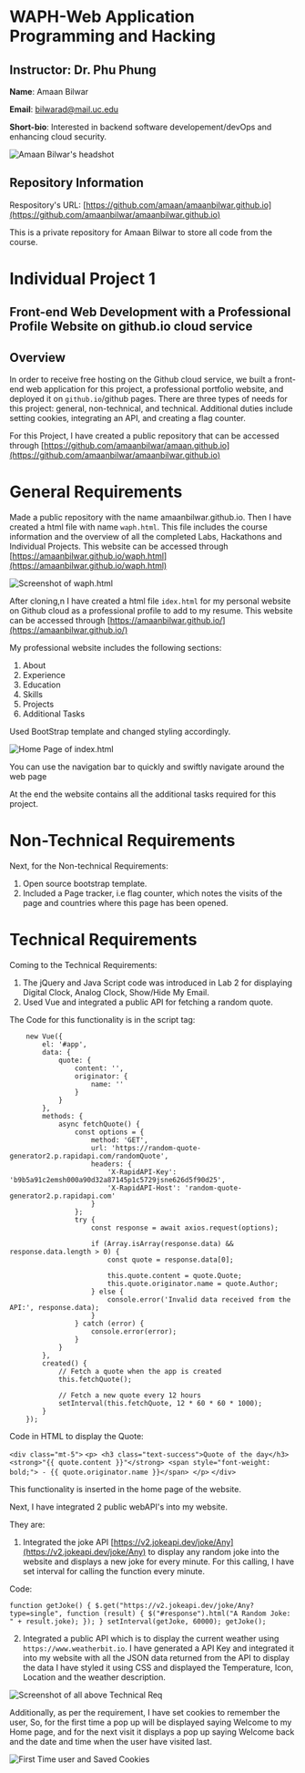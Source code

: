 # WAPH-Web Application Programming and Hacking

## Instructor: Dr. Phu Phung

**Name**: Amaan Bilwar

**Email**: bilwarad@mail.uc.edu

**Short-bio**: Interested in backend software developement/devOps and enhancing cloud security.

![Amaan Bilwar's headshot](./assets/img/profile.jpg)

## Repository Information

Respository's URL: [https://github.com/amaan/amaanbilwar.github.io](https://github.com/amaanbilwar/amaanbilwar.github.io)

This is a private repository for Amaan Bilwar to store all code from the
course. 

# Individual Project 1
## Front-end Web Development with a Professional Profile Website on github.io cloud service

## Overview 
In order to receive free hosting on the Github cloud service, we built a front-end web application for this project, a professional portfolio website, and deployed it on `github.io`/github pages. There are three types of needs for this project: general, non-technical, and technical. Additional duties include setting cookies, integrating an API, and creating a flag counter. 

For this Project, I have created a public repository that can be accessed through [https://github.com/amaanbilwar/amaan.github.io](https://github.com/amaanbilwar/amaanbilwar.github.io)

# General Requirements

Made a public repository with the name amaanbilwar.github.io. Then I have created a html file with name `waph.html`. This file includes the course information and the overview of all the completed Labs, Hackathons and Individual Projects. This website can be accessed through [https://amaanbilwar.github.io/waph.html](https://amaanbilwar.github.io/waph.html)

![Screenshot of `waph.html`](assets/img/Screenshot-1.png)

After cloning,n I have created a html file `idex.html` for my personal website on Github cloud as a professional profile to add to my resume. This website can be accessed through [https://amaanbilwar.github.io/](https://amaanbilwar.github.io/)

My professional website includes the following sections:
1. About
2. Experience
3. Education
4. Skills
5. Projects
6. Additional Tasks

Used BootStrap template and changed styling accordingly.

![Home Page of `index.html`](assets/img/Screenshot-2.png)


You can use the navigation bar to quickly and swiftly navigate around the web page

At the end the website contains all the additional tasks required for this project. 


# Non-Technical Requirements
Next, for the Non-technical Requirements:

1. Open source bootstrap template. 
2. Included a Page tracker, i.e flag counter, which notes the visits of the page and countries where this page has been opened. 

# Technical Requirements

Coming to the Technical Requirements:

1. The jQuery and Java Script code was introduced in Lab 2 for displaying Digital Clock, Analog Clock, Show/Hide My Email. 
2. Used Vue and integrated a public API for fetching a random quote.

The Code for this functionality is in the script tag:


        new Vue({
            el: '#app',
            data: {
                quote: {
                    content: '',
                    originator: {
                        name: ''
                    }
                }
            },
            methods: {
                async fetchQuote() {
                    const options = {
                        method: 'GET',
                        url: 'https://random-quote-generator2.p.rapidapi.com/randomQuote',
                        headers: {
                            'X-RapidAPI-Key': 'b9b5a91c2emsh000a90d32a87145p1c5729jsne626d5f90d25',
                            'X-RapidAPI-Host': 'random-quote-generator2.p.rapidapi.com'
                        }
                    };
                    try {
                        const response = await axios.request(options);

                        if (Array.isArray(response.data) && response.data.length > 0) {
                            const quote = response.data[0];

                            this.quote.content = quote.Quote;
                            this.quote.originator.name = quote.Author;
                        } else {
                            console.error('Invalid data received from the API:', response.data);
                        }
                    } catch (error) {
                        console.error(error);
                    }
                }
            },
            created() {
                // Fetch a quote when the app is created
                this.fetchQuote();

                // Fetch a new quote every 12 hours
                setInterval(this.fetchQuote, 12 * 60 * 60 * 1000);
            }
        });

Code in HTML to display the Quote:

`<div class="mt-5">`
    ```<p>
    <h3 class="text-success">Quote of the day</h3>
    <strong>"{{ quote.content }}"</strong>
    <span style="font-weight: bold;"> - {{ quote.originator.name }}</span>
    </p>```
`</div>`

This functionality is inserted in the home page of the website. 

Next, I have integrated 2 public webAPI's into my website.

They are:

1. Integrated the joke API [https://v2.jokeapi.dev/joke/Any](https://v2.jokeapi.dev/joke/Any) to display any random joke into the website and displays a new joke for every minute. For this calling, I have set interval for calling the function every minute. 

Code:

`function getJoke() {
            $.get("https://v2.jokeapi.dev/joke/Any?type=single", function (result) {
                $("#response").html("A Random Joke: " + result.joke);
            });
        }
setInterval(getJoke, 60000);
getJoke();`

2. Integrated a public API which is to display the current weather using `https://www.weatherbit.io`. I have generated a API Key and integrated it into my website with all the JSON data returned from the API to display the data I have styled it using CSS and displayed the Temperature, Icon, Location and the weather description. 

![Screenshot of all above Technical Req](assets/img/Screenshot-3.png)

Additionally, as per the requirement, I have set cookies to remember the user, So, for the first time a pop up will be displayed saying Welcome to my Home page, and for the next visit it displays a pop up saying Welcome back and the date and time when the user have visited last. 

![First Time user and Saved Cookies](assets/img/Screenshot-4.png)
